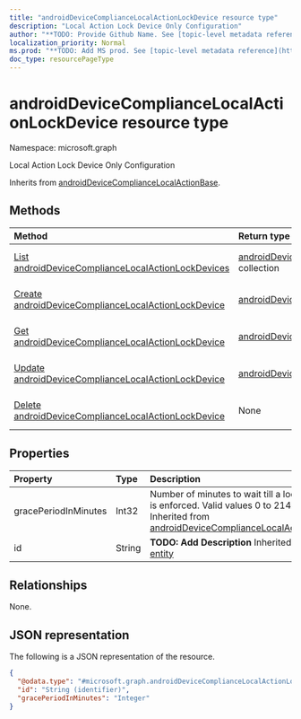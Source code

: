 ```yaml
---
title: "androidDeviceComplianceLocalActionLockDevice resource type"
description: "Local Action Lock Device Only Configuration"
author: "**TODO: Provide Github Name. See [topic-level metadata reference](https://msgo.azurewebsites.net/add/document/guidelines/metadata.html#topic-level-metadata)**"
localization_priority: Normal
ms.prod: "**TODO: Add MS prod. See [topic-level metadata reference](https://msgo.azurewebsites.net/add/document/guidelines/metadata.html#topic-level-metadata)**"
doc_type: resourcePageType
---
```


# androidDeviceComplianceLocalActionLockDevice resource type

Namespace: microsoft.graph



Local Action Lock Device Only Configuration


Inherits from [androidDeviceComplianceLocalActionBase](../resources/androiddevicecompliancelocalactionbase.md).

## Methods
|Method|Return type|Description|
|:---|:---|:---|
|[List androidDeviceComplianceLocalActionLockDevices](../api/androiddevicecompliancelocalactionlockdevice-list.md)|[androidDeviceComplianceLocalActionLockDevice](../resources/androiddevicecompliancelocalactionlockdevice.md) collection|Get a list of the [androidDeviceComplianceLocalActionLockDevice](../resources/androiddevicecompliancelocalactionlockdevice.md) objects and their properties.|
|[Create androidDeviceComplianceLocalActionLockDevice](../api/androiddevicecompliancelocalactionlockdevice-create.md)|[androidDeviceComplianceLocalActionLockDevice](../resources/androiddevicecompliancelocalactionlockdevice.md)|Create a new [androidDeviceComplianceLocalActionLockDevice](../resources/androiddevicecompliancelocalactionlockdevice.md) object.|
|[Get androidDeviceComplianceLocalActionLockDevice](../api/androiddevicecompliancelocalactionlockdevice-get.md)|[androidDeviceComplianceLocalActionLockDevice](../resources/androiddevicecompliancelocalactionlockdevice.md)|Read the properties and relationships of an [androidDeviceComplianceLocalActionLockDevice](../resources/androiddevicecompliancelocalactionlockdevice.md) object.|
|[Update androidDeviceComplianceLocalActionLockDevice](../api/androiddevicecompliancelocalactionlockdevice-update.md)|[androidDeviceComplianceLocalActionLockDevice](../resources/androiddevicecompliancelocalactionlockdevice.md)|Update the properties of an [androidDeviceComplianceLocalActionLockDevice](../resources/androiddevicecompliancelocalactionlockdevice.md) object.|
|[Delete androidDeviceComplianceLocalActionLockDevice](../api/androiddevicecompliancelocalactionlockdevice-delete.md)|None|Deletes an [androidDeviceComplianceLocalActionLockDevice](../resources/androiddevicecompliancelocalactionlockdevice.md) object.|

## Properties
|Property|Type|Description|
|:---|:---|:---|
|gracePeriodInMinutes|Int32|Number of minutes to wait till a local action is enforced. Valid values 0 to 2147483647 Inherited from [androidDeviceComplianceLocalActionBase](../resources/androiddevicecompliancelocalactionbase.md)|
|id|String|**TODO: Add Description** Inherited from [entity](../resources/entity.md)|

## Relationships
None.

## JSON representation
The following is a JSON representation of the resource.
<!-- {
  "blockType": "resource",
  "keyProperty": "id",
  "@odata.type": "microsoft.graph.androidDeviceComplianceLocalActionLockDevice",
  "baseType": "microsoft.graph.androidDeviceComplianceLocalActionBase",
  "openType": false
}
-->
``` json
{
  "@odata.type": "#microsoft.graph.androidDeviceComplianceLocalActionLockDevice",
  "id": "String (identifier)",
  "gracePeriodInMinutes": "Integer"
}
```

